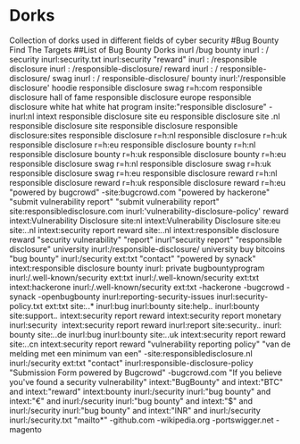 # Dorks
Collection of dorks used in different fields of cyber security
#Bug Bounty Find The Targets
##List of Bug Bounty Dorks
    inurl /bug bounty
    inurl : / security
    inurl:security.txt
    inurl:security "reward"
    inurl : /responsible disclosure
    inurl : /responsible-disclosure/ reward
    inurl : / responsible-disclosure/ swag
    inurl : / responsible-disclosure/ bounty
    inurl:'/responsible disclosure' hoodie
    responsible disclosure swag r=h:com
    responsible disclosure hall of fame
    responsible disclosure europe
    responsible disclosure white hat
    white hat program
    insite:"responsible disclosure" -inurl:nl
    intext responsible disclosure
    site eu responsible disclosure
    site .nl responsible disclosure
    site responsible disclosure
    responsible disclosure:sites
    responsible disclosure r=h:nl
    responsible disclosure r=h:uk
    responsible disclosure r=h:eu
    responsible disclosure bounty r=h:nl
    responsible disclosure bounty r=h:uk
    responsible disclosure bounty r=h:eu
    responsible disclosure swag r=h:nl
    responsible disclosure swag r=h:uk
    responsible disclosure swag r=h:eu
    responsible disclosure reward r=h:nl
    responsible disclosure reward r=h:uk
    responsible disclosure reward r=h:eu
    "powered by bugcrowd" -site:bugcrowd.com
    "powered by hackerone" "submit vulnerability report"
    "submit vulnerability report"
    site:responsibledisclosure.com
    inurl:'vulnerability-disclosure-policy' reward
    intext:Vulnerability Disclosure site:nl
    intext:Vulnerability Disclosure site:eu
    site:*.*.nl intext:security report reward
    site:*.*.nl intext:responsible disclosure reward
    "security vulnerability" "report"
    inurl"security report"
    "responsible disclosure" university
    inurl:/responsible-disclosure/ university
    buy bitcoins "bug bounty"
    inurl:/security ext:txt "contact"
    "powered by synack"
    intext:responsible disclosure bounty
    inurl: private bugbountyprogram
    inurl:/.well-known/security ext:txt
    inurl:/.well-known/security ext:txt intext:hackerone
    inurl:/.well-known/security ext:txt -hackerone -bugcrowd -synack -openbugbounty
    inurl:reporting-security-issues
    inurl:security-policy.txt ext:txt
    site:*.*.* inurl:bug inurl:bounty
    site:help.*.* inurl:bounty
    site:support.*.* intext:security report reward
    intext:security report monetary inurl:security 
    intext:security report reward inurl:report
    site:security.*.* inurl: bounty
    site:*.*.de inurl:bug inurl:bounty
    site:*.*.uk intext:security report reward
    site:*.*.cn intext:security report reward
    "vulnerability reporting policy"
    "van de melding met een minimum van een" -site:responsibledisclosure.nl
    inurl:/security ext:txt "contact"
    inurl:responsible-disclosure-policy
    "Submission Form powered by Bugcrowd" -bugcrowd.com
    "If you believe you've found a security vulnerability"
    intext:"BugBounty" and intext:"BTC" and intext:"reward"
    intext:bounty inurl:/security
    inurl:"bug bounty" and intext:"€" and inurl:/security
    inurl:"bug bounty" and intext:"$" and inurl:/security
    inurl:"bug bounty" and intext:"INR" and inurl:/security
    inurl:/security.txt "mailto*" -github.com  -wikipedia.org -portswigger.net -magento
